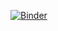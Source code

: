 [![Binder](https://mybinder.org/badge_logo.svg)](https://mybinder.org/v2/gh/triscale-innov/Nantes2019/master)
